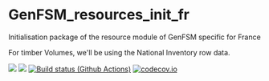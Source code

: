 # GenFSM_resources_init_fr
Initialisation package of the resource module of GenFSM specific for France

For timber Volumes, we'll be using the National Inventory row data.

[![](https://img.shields.io/badge/docs-stable-blue.svg)](https://forestmod.github.io/GenFSM_resources_init_fr.jl/stable)
[![](https://img.shields.io/badge/docs-dev-blue.svg)](https://forestmod.github.io/GenFSM_resources_init_fr.jl/dev)
[![Build status (Github Actions)](https://github.com/forestmod/Resourceload_france.jl/workflows/CI/badge.svg)](https://github.com/forestmod/GenFSM_resources_init_fr.jl/actions)
[![codecov.io](http://codecov.io/github/forestmod/GenFSM_resources_init_fr.jl/coverage.svg?branch=main)](http://codecov.io/github/forestmod/GenFSM_resources_init_fr.jl?branch=main)


